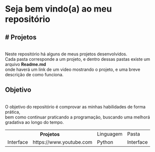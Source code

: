 <h1> Seja bem vindo(a) ao meu repositório </h1>
<h2># Projetos</h2> <br>
Neste repositório há alguns de meus projetos desenvolvidos. <br>
Cada pasta corresponde a um projeto, e dentro dessas pastas existe um arquivo <strong>Readme.md</strong><br>
onde haverá um link de um video mostrando o projeto, e uma breve descrição de como funciona.

<h2>Objetivo</h2><br>
O objetivo do repositório é comprovar as minhas habilidades de forma prática, <br>
bem como continuar praticando a programação, buscando uma melhorá gradativa ao longo do tempo.
<br>


<table>
  <tr>
    <th colspan=2> Projetos </th>
    <td> Linguagem</td>
    <td> Pasta</td>
  </tr>
   <tr>
    <td> Interface</td>
    <td> https://www.youtube.com</td>
    <td> Python</td>
    <td> Interface</td>
  </tr>


</table>
